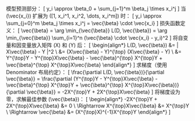 模型预测部分：
\[
y_i \approx \beta_0 + \sum_{j=1}^m \beta_j \times x_i^j
\]
当 \(\vec{x_i}\) 扩展为 \([1, x_i^1, x_i^2, \dots, x_i^m]\) 时：
\[
y_i \approx \sum_{j=0}^m \beta_j \times x_i^j = \vec{\beta} \cdot \vec{x_i}
\]
损失函数定义：
\[
\vec{\beta} = \arg \min_{\vec{\beta}} L(D, \vec{\beta}) = \arg \min_{\vec{\beta}} \sum_{i=1}^n (\vec{\beta} \cdot \vec{x_i} - y_i)^2
\]
将自变量和因变量放入矩阵 \(X\) 和 \(Y\) 后：
\[
\begin{align*}
L(D, \vec{\beta}) &= \| X\vec{\beta} - Y \|^2 \\
&= (X\vec{\beta} - Y)^{\top} (X\vec{\beta} - Y) \\
&= Y^{\top}Y - Y^{\top}X\vec{\beta} - \vec{\beta}^{\top} X^{\top}Y + \vec{\beta}^{\top} X^{\top}X\vec{\beta}
\end{align*}
\]
求梯度（使用 Denominator 布局约定）：
\[
\frac{\partial L(D, \vec{\beta})}{\partial \vec{\beta}} = \frac{\partial (Y^{\top}Y - Y^{\top}X\vec{\beta} - \vec{\beta}^{\top} X^{\top}Y + \vec{\beta}^{\top} X^{\top}X\vec{\beta})}{\partial \vec{\beta}} = -2X^{\top}Y + 2X^{\top}X\vec{\beta}
\]
将梯度设为零，求解最佳参数 \(\vec{\beta}\)：
\[
\begin{align*}
-2X^{\top}Y + 2X^{\top}X\vec{\beta} &= 0 \\
\Rightarrow X^{\top}X\vec{\beta} &= X^{\top}Y \\
\Rightarrow \vec{\beta} &= (X^{\top}X)^{-1}X^{\top}Y
\end{align*}
\]